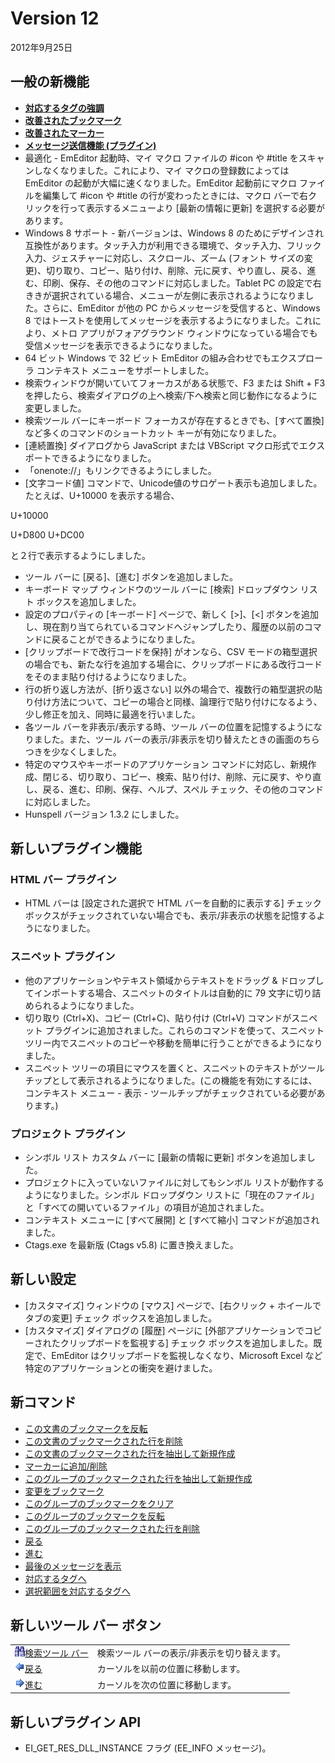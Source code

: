 # Version 12

2012年9月25日

## 一般の新機能

- [**対応するタグの強調**](../features/matching_tag_highlight)
- [**改善されたブックマーク**](../features/improved_bookmarks)
- [**改善されたマーカー**](../features/improved_markers)
- [**メッセージ送信機能 (プラグイン)**](../features/messaging_plugin)
- 最適化 \- EmEditor 起動時、マイ マクロ ファイルの #icon や #title をスキャンしなくなりました。これにより、マイ マクロの登録数によっては EmEditor の起動が大幅に速くなりました。EmEditor 起動前にマクロ ファイルを編集して #icon や #title の行が変わったときには、マクロ バーで右クリックを行って表示するメニューより
\[最新の情報に更新\] を選択する必要があります。
- Windows 8 サポート - 新バージョンは、Windows 8 のためにデザインされ互換性があります。タッチ入力が利用できる環境で、タッチ入力、フリック入力、ジェスチャーに対応し、スクロール、ズーム (フォント サイズの変更)、切り取り、コピー、貼り付け、削除、元に戻す、やり直し、戻る、進む、印刷、保存、その他のコマンドに対応しました。Tablet PC
の設定で右ききが選択されている場合、メニューが左側に表示されるようになりました。さらに、EmEditor が他の PC からメッセージを受信すると、Windows 8 ではトーストを使用してメッセージを表示するようになりました。これにより、メトロ アプリがフォアグラウンド ウィンドウになっている場合でも受信メッセージを表示できるようになりました。
- 64 ビット Windows で 32 ビット EmEditor の組み合わせでもエクスプローラ コンテキスト メニューをサポートしました。
- 検索ウィンドウが開いていてフォーカスがある状態で、F3 または Shift + F3 を押したら、検索ダイアログの上へ検索/下へ検索と同じ動作になるように変更しました。
- 検索ツール バーにキーボード フォーカスが存在するときでも、\[すべて置換\] など多くのコマンドのショートカット キーが有効になりました。
- \[連続置換\] ダイアログから JavaScript または VBScript マクロ形式でエクスポートできるようになりました。
- 「onenote://」もリンクできるようにしました。
- \[文字コード値\] コマンドで、Unicode値のサロゲート表示も追加しました。たとえば、U+10000 を表示する場合、

U+10000

U+D800 U+DC00

と２行で表示するようにしました。
- ツール バーに \[戻る\]、\[進む\] ボタンを追加しました。
- キーボード マップ ウィンドウのツール バーに \[検索\] ドロップダウン リスト ボックスを追加しました。
- 設定のプロパティの \[キーボード\] ページで、新しく \[>\]、\[<\] ボタンを追加し、現在割り当てられているコマンドへジャンプしたり、履歴の以前のコマンドに戻ることができるようになりました。
- \[クリップボードで改行コードを保持\] がオンなら、CSV モードの箱型選択の場合でも、新たな行を追加する場合に、クリップボードにある改行コードをそのまま貼り付けるようになりました。
- 行の折り返し方法が、\[折り返さない\] 以外の場合で、複数行の箱型選択の貼り付け方法について、コピーの場合と同様、論理行で貼り付けになるよう、少し修正を加え、同時に最適を行いました。
- 各ツール バーを非表示/表示する時、ツール バーの位置を記憶するようになりました。また、ツール バーの表示/非表示を切り替えたときの画面のちらつきを少なくしました。
- 特定のマウスやキーボードのアプリケーション コマンドに対応し、新規作成、閉じる、切り取り、コピー、検索、貼り付け、削除、元に戻す、やり直し、戻る、進む、印刷、保存、ヘルプ、スペル チェック、その他のコマンドに対応しました。
- Hunspell バージョン 1.3.2 にしました。

## 新しいプラグイン機能

### HTML バー プラグイン

- HTML バーは \[設定された選択で HTML バーを自動的に表示する\] チェック ボックスがチェックされていない場合でも、表示/非表示の状態を記憶するようになりました。

### スニペット プラグイン

- 他のアプリケーションやテキスト領域からテキストをドラッグ & ドロップしてインポートする場合、スニペットのタイトルは自動的に 79 文字に切り詰められるようになりました。
- 切り取り (Ctrl+X)、コピー (Ctrl+C)、貼り付け (Ctrl+V) コマンドがスニペット プラグインに追加されました。これらのコマンドを使って、スニペット ツリー内でスニペットのコピーや移動を簡単に行うことができるようになりました。
- スニペット ツリーの項目にマウスを置くと、スニペットのテキストがツール チップとして表示されるようになりました。(この機能を有効にするには、コンテキスト メニュー \- 表示 \- ツールチップがチェックされている必要があります。)

### プロジェクト プラグイン

- シンボル リスト カスタム バーに \[最新の情報に更新\] ボタンを追加しました。
- プロジェクトに入っていないファイルに対してもシンボル リストが動作するようになりました。シンボル ドロップダウン リストに「現在のファイル」と「すべての開いているファイル」の項目が追加されました。
- コンテキスト メニューに \[すべて展開\] と \[すべて縮小\] コマンドが追加されました。
- Ctags.exe を最新版 (Ctags v5.8) に置き換えました。

## 新しい設定

- \[カスタマイズ\] ウィンドウの \[マウス\] ページで、\[右クリック \+ ホイールでタブの変更\] チェック ボックスを追加しました。
- \[カスタマイズ\] ダイアログの \[履歴\] ページに \[外部アプリケーションでコピーされたクリップボードを監視する\] チェック ボックスを追加しました。既定で、EmEditor はクリップボードを監視しなくなり、Microsoft Excel など特定のアプリケーションとの衝突を避けました。

## 新コマンド

- [この文書のブックマークを反転](../cmd/bookmarks/bookmark_invert)
- [この文書のブックマークされた行を削除](../cmd/bookmarks/bookmark_delete)
- [この文書のブックマークされた行を抽出して新規作成](../cmd/bookmarks/bookmark_extract)
- [マーカーに追加/削除](../cmd/edit/add_remove_markers)
- [このグループのブックマークされた行を抽出して新規作成](../cmd/bookmarks/bookmark_group_extract)
- [変更をブックマーク](../cmd/diff/compare_bookmark)
- [このグループのブックマークをクリア](../cmd/bookmarks/bookmark_group_clear)
- [このグループのブックマークを反転](../cmd/bookmarks/bookmark_group_invert)
- [このグループのブックマークされた行を削除](../cmd/bookmarks/bookmark_group_delete)
- [戻る](../cmd/edit/caret_back)
- [進む](../cmd/edit/caret_forward)
- [最後のメッセージを表示](../cmd/view/show_last_message)
- [対応するタグへ](../cmd/edit/next_tag)
- [選択範囲を対応するタグへ](../cmd/edit/shift_next_tag)

## 新しいツール バー ボタン

|     |     |
| --- | --- |
| ![](../images/emeditor12_toggle_find_bar_button.png)[検索ツール バー](../cmd/view/show_find_bar) | 検索ツール バーの表示/非表示を切り替えます。 |
| ![](../images/emeditor12_back_button.png)[戻る](../cmd/edit/caret_back) | カーソルを以前の位置に移動します。 |
| ![](../images/emeditor12_forward_button.png)[進む](../cmd/edit/caret_forward) | カーソルを次の位置に移動します。 |

## 新しいプラグイン API

- EI\_GET\_RES\_DLL\_INSTANCE フラグ (EE\_INFO メッセージ)。
